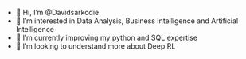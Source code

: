 - 👋 Hi, I’m @Davidsarkodie
- 👀 I’m interested in Data Analysis, Business Intelligence and Artificial Intelligence
- 🌱 I’m currently improving my python and SQL expertise
- 💞️ I’m looking to understand more about Deep RL

<!---
Davidsarkodie/Davidsarkodie is a ✨ special ✨ repository because its `README.md` (this file) appears on your GitHub profile.
You can click the Preview link to take a look at your changes.
--->
